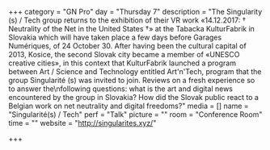 +++
category = "GN Pro"
day = "Thursday 7"
description = "The Singularity (s) / Tech group returns to the exhibition of their VR work «14.12.2017: † Neutrality of the Net in the United States †» at the Tabacka KulturFabrik in Slovakia which will have taken place a few days before Garages Numériques, of 24 October 30. After having been the cultural capital of 2013, Kosice, the second Slovak city became a member of «UNESCO creative cities», in this context that KulturFabrik launched a program between Art / Science and Technology entitled Art'n'Tech, program that the group Singularité (s) was invited to join. Reviews on a fresh experience so to answer the\nfollowing questions: what is the art and digital news encountered by the group in Slovakia? How did the Slovak public react to a Belgian work on net neutrality and digital freedoms?"
media = []
name = "Singularité(s) / Tech"
perf = "Talk"
picture = ""
room = "Conference Room"
time = ""
website = "http://singularites.xyz/"

+++
